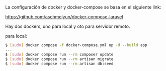La configuración de docker y docker-compose se basa en el siguiente link:

https://github.com/aschmelyun/docker-compose-laravel

Hay dos dockers, uno para local y oto para servidor remoto.

para local:

```bash
$ [sudo] docker compose -f docker-compose.yml up -d --build app
...
$ [sudo] docker compose run --rm composer update
$ [sudo] docker compose run --rm artisan migrate
$ [sudo] docker compose run --rm artisan db:seed
```